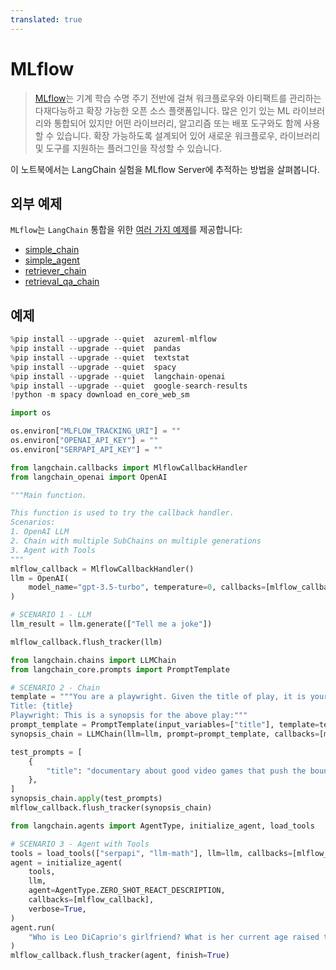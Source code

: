 ```yaml
---
translated: true
---
```


# MLflow

>[MLflow](https://www.mlflow.org/docs/latest/what-is-mlflow)는 기계 학습 수명 주기 전반에 걸쳐 워크플로우와 아티팩트를 관리하는 다재다능하고 확장 가능한 오픈 소스 플랫폼입니다. 많은 인기 있는 ML 라이브러리와 통합되어 있지만 어떤 라이브러리, 알고리즘 또는 배포 도구와도 함께 사용할 수 있습니다. 확장 가능하도록 설계되어 있어 새로운 워크플로우, 라이브러리 및 도구를 지원하는 플러그인을 작성할 수 있습니다.

이 노트북에서는 LangChain 실험을 MLflow Server에 추적하는 방법을 살펴봅니다.

## 외부 예제

`MLflow`는 `LangChain` 통합을 위한 [여러 가지 예제](https://github.com/mlflow/mlflow/tree/master/examples/langchain)를 제공합니다:
- [simple_chain](https://github.com/mlflow/mlflow/blob/master/examples/langchain/simple_chain.py)
- [simple_agent](https://github.com/mlflow/mlflow/blob/master/examples/langchain/simple_agent.py)
- [retriever_chain](https://github.com/mlflow/mlflow/blob/master/examples/langchain/retriever_chain.py)
- [retrieval_qa_chain](https://github.com/mlflow/mlflow/blob/master/examples/langchain/retrieval_qa_chain.py)

## 예제

```python
%pip install --upgrade --quiet  azureml-mlflow
%pip install --upgrade --quiet  pandas
%pip install --upgrade --quiet  textstat
%pip install --upgrade --quiet  spacy
%pip install --upgrade --quiet  langchain-openai
%pip install --upgrade --quiet  google-search-results
!python -m spacy download en_core_web_sm
```

```python
import os

os.environ["MLFLOW_TRACKING_URI"] = ""
os.environ["OPENAI_API_KEY"] = ""
os.environ["SERPAPI_API_KEY"] = ""
```

```python
from langchain.callbacks import MlflowCallbackHandler
from langchain_openai import OpenAI
```

```python
"""Main function.

This function is used to try the callback handler.
Scenarios:
1. OpenAI LLM
2. Chain with multiple SubChains on multiple generations
3. Agent with Tools
"""
mlflow_callback = MlflowCallbackHandler()
llm = OpenAI(
    model_name="gpt-3.5-turbo", temperature=0, callbacks=[mlflow_callback], verbose=True
)
```

```python
# SCENARIO 1 - LLM
llm_result = llm.generate(["Tell me a joke"])

mlflow_callback.flush_tracker(llm)
```

```python
from langchain.chains import LLMChain
from langchain_core.prompts import PromptTemplate
```

```python
# SCENARIO 2 - Chain
template = """You are a playwright. Given the title of play, it is your job to write a synopsis for that title.
Title: {title}
Playwright: This is a synopsis for the above play:"""
prompt_template = PromptTemplate(input_variables=["title"], template=template)
synopsis_chain = LLMChain(llm=llm, prompt=prompt_template, callbacks=[mlflow_callback])

test_prompts = [
    {
        "title": "documentary about good video games that push the boundary of game design"
    },
]
synopsis_chain.apply(test_prompts)
mlflow_callback.flush_tracker(synopsis_chain)
```

```python
from langchain.agents import AgentType, initialize_agent, load_tools
```

```python
# SCENARIO 3 - Agent with Tools
tools = load_tools(["serpapi", "llm-math"], llm=llm, callbacks=[mlflow_callback])
agent = initialize_agent(
    tools,
    llm,
    agent=AgentType.ZERO_SHOT_REACT_DESCRIPTION,
    callbacks=[mlflow_callback],
    verbose=True,
)
agent.run(
    "Who is Leo DiCaprio's girlfriend? What is her current age raised to the 0.43 power?"
)
mlflow_callback.flush_tracker(agent, finish=True)
```

